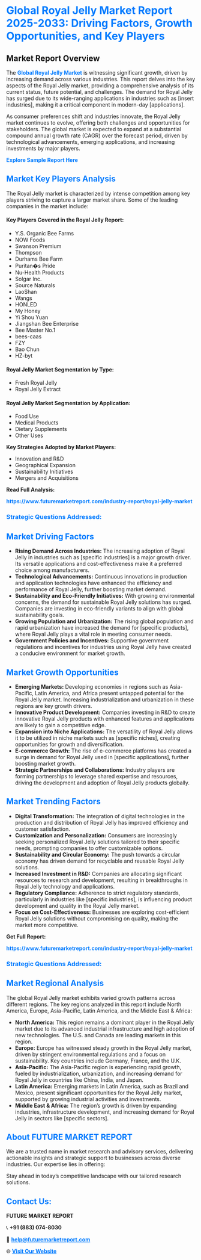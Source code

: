 <h1 style="color: #007BFF;">Global Royal Jelly Market Report 2025-2033: Driving Factors, Growth Opportunities, and Key Players</h1>

<section id="overview">
<h2>Market Report Overview</h2>
<p>The <a href="https://www.futuremarketreport.com/industry-report/royal-jelly-market" style="color: #007BFF; text-decoration: none;"><strong>Global Royal Jelly Market</strong></a> is witnessing significant growth, driven by increasing demand across various industries. This report delves into the key aspects of the Royal Jelly market, providing a comprehensive analysis of its current status, future potential, and challenges. The demand for Royal Jelly has surged due to its wide-ranging applications in industries such as [insert industries], making it a critical component in modern-day [applications].</p>
<p>As consumer preferences shift and industries innovate, the Royal Jelly market continues to evolve, offering both challenges and opportunities for stakeholders. The global market is expected to expand at a substantial compound annual growth rate (CAGR) over the forecast period, driven by technological advancements, emerging applications, and increasing investments by major players.</p>
</section>

<section id="overview">
<p><a href="https://www.futuremarketreport.com/request-sample/reportId=57054" style="color: #007BFF; text-decoration: none;"><strong>Explore Sample Report Here</strong></a></p>
</section>

<section id="key-players">
<h2 style="color: #007BFF;">Market Key Players Analysis</h2>
<p>The Royal Jelly market is characterized by intense competition among key players striving to capture a larger market share. Some of the leading companies in the market include:</p>
<h4>Key Players Covered in the Royal Jelly Report:</h4>
<ul><li>Y.S. Organic Bee Farms</li><li>NOW Foods</li><li>Swanson Premium</li><li>Thompson</li><li>Durhams Bee Farm</li><li>Puritan�s Pride</li><li>Nu-Health Products</li><li>Solgar Inc.</li><li>Source Naturals</li><li>LaoShan</li><li>Wangs</li><li>HONLED</li><li>My Honey</li><li>Yi Shou Yuan</li><li>Jiangshan Bee Enterprise</li><li>Bee Master No.1</li><li>bees-caas</li><li>FZY</li><li>Bao Chun</li><li>HZ-byt</li></ul>
<h4>Royal Jelly Market Segmentation by Type:</h4>
<ul><li>Fresh Royal Jelly</li><li>Royal Jelly Extract</li></ul>

<h4>Royal Jelly Market Segmentation by Application:</h4>
<ul><li>Food Use</li><li>Medical Products</li><li>Dietary Supplements</li><li>Other Uses</li></ul>
<p><strong>Key Strategies Adopted by Market Players:</strong></p>
<ul>
<li>Innovation and R&D</li>
<li>Geographical Expansion</li>
<li>Sustainability Initiatives</li>
<li>Mergers and Acquisitions</li>
</ul>
</section>

<section>
<p><strong>Read Full Analysis: </strong></p><a href="https://www.futuremarketreport.com/industry-report/royal-jelly-market" style="color: #007BFF; text-decoration: none;"><strong>https://www.futuremarketreport.com/industry-report/royal-jelly-market</strong></a>
<h3 style="color: #007BFF;">Strategic Questions Addressed:</h3>
</section>

<section id="driving-factors">
<h2 style="color: #007BFF;">Market Driving Factors</h2>
<ul>
<li><strong>Rising Demand Across Industries:</strong> The increasing adoption of Royal Jelly in industries such as [specific industries] is a major growth driver. Its versatile applications and cost-effectiveness make it a preferred choice among manufacturers.</li>
<li><strong>Technological Advancements:</strong> Continuous innovations in production and application technologies have enhanced the efficiency and performance of Royal Jelly, further boosting market demand.</li>
<li><strong>Sustainability and Eco-Friendly Initiatives:</strong> With growing environmental concerns, the demand for sustainable Royal Jelly solutions has surged. Companies are investing in eco-friendly variants to align with global sustainability goals.</li>
<li><strong>Growing Population and Urbanization:</strong> The rising global population and rapid urbanization have increased the demand for [specific products], where Royal Jelly plays a vital role in meeting consumer needs.</li>
<li><strong>Government Policies and Incentives:</strong> Supportive government regulations and incentives for industries using Royal Jelly have created a conducive environment for market growth.</li>
</ul>
</section>

<section id="growth-opportunities">
<h2 style="color: #007BFF;">Market Growth Opportunities</h2>
<ul>
<li><strong>Emerging Markets:</strong> Developing economies in regions such as Asia-Pacific, Latin America, and Africa present untapped potential for the Royal Jelly market. Increasing industrialization and urbanization in these regions are key growth drivers.</li>
<li><strong>Innovative Product Development:</strong> Companies investing in R&D to create innovative Royal Jelly products with enhanced features and applications are likely to gain a competitive edge.</li>
<li><strong>Expansion into Niche Applications:</strong> The versatility of Royal Jelly allows it to be utilized in niche markets such as [specific niches], creating opportunities for growth and diversification.</li>
<li><strong>E-commerce Growth:</strong> The rise of e-commerce platforms has created a surge in demand for Royal Jelly used in [specific applications], further boosting market growth.</li>
<li><strong>Strategic Partnerships and Collaborations:</strong> Industry players are forming partnerships to leverage shared expertise and resources, driving the development and adoption of Royal Jelly products globally.</li>
</ul>
</section>

<section id="trending-factors">
<h2 style="color: #007BFF;">Market Trending Factors</h2>
<ul>
<li><strong>Digital Transformation:</strong> The integration of digital technologies in the production and distribution of Royal Jelly has improved efficiency and customer satisfaction.</li>
<li><strong>Customization and Personalization:</strong> Consumers are increasingly seeking personalized Royal Jelly solutions tailored to their specific needs, prompting companies to offer customizable options.</li>
<li><strong>Sustainability and Circular Economy:</strong> The push towards a circular economy has driven demand for recyclable and reusable Royal Jelly solutions.</li>
<li><strong>Increased Investment in R&D:</strong> Companies are allocating significant resources to research and development, resulting in breakthroughs in Royal Jelly technology and applications.</li>
<li><strong>Regulatory Compliance:</strong> Adherence to strict regulatory standards, particularly in industries like [specific industries], is influencing product development and quality in the Royal Jelly market.</li>
<li><strong>Focus on Cost-Effectiveness:</strong> Businesses are exploring cost-efficient Royal Jelly solutions without compromising on quality, making the market more competitive.</li>
</ul>
</section>

<section>
<p><strong>Get Full Report: </strong></p><a href="https://www.futuremarketreport.com/industry-report/royal-jelly-market" style="color: #007BFF; text-decoration: none;"><strong>https://www.futuremarketreport.com/industry-report/royal-jelly-market</strong></a>
<h3 style="color: #007BFF;">Strategic Questions Addressed:</h3>
</section>


<section id="regional-analysis">
<h2 style="color: #007BFF;">Market Regional Analysis</h2>
<p>The global Royal Jelly market exhibits varied growth patterns across different regions. The key regions analyzed in this report include North America, Europe, Asia-Pacific, Latin America, and the Middle East & Africa:</p>
<ul>
<li><strong>North America:</strong> This region remains a dominant player in the Royal Jelly market due to its advanced industrial infrastructure and high adoption of new technologies. The U.S. and Canada are leading markets in this region.</li>
<li><strong>Europe:</strong> Europe has witnessed steady growth in the Royal Jelly market, driven by stringent environmental regulations and a focus on sustainability. Key countries include Germany, France, and the U.K.</li>
<li><strong>Asia-Pacific:</strong> The Asia-Pacific region is experiencing rapid growth, fueled by industrialization, urbanization, and increasing demand for Royal Jelly in countries like China, India, and Japan.</li>
<li><strong>Latin America:</strong> Emerging markets in Latin America, such as Brazil and Mexico, present significant opportunities for the Royal Jelly market, supported by growing industrial activities and investments.</li>
<li><strong>Middle East & Africa:</strong> The region’s growth is driven by expanding industries, infrastructure development, and increasing demand for Royal Jelly in sectors like [specific sectors].</li>
</ul>
</section>

<footer>
<h2 style="color: #007BFF;">About FUTURE MARKET REPORT</h2>
<p>We are a trusted name in market research and advisory services, delivering actionable insights and strategic support to businesses across diverse industries. Our expertise lies in offering:</p>

<p>Stay ahead in today’s competitive landscape with our tailored research solutions.</p>

<h2 style="color: #007BFF;">Contact Us:</h2>
<p><strong>FUTURE MARKET REPORT</strong></p>
<p>📞 <strong>+91 (883) 074-8030</strong></p>
<p>📧 <strong><a href="mailto:help@futuremarketreport.com" style="color: #007BFF;">help@futuremarketreport.com</a></strong></p>
<p>🌐 <strong><a href="https://www.futuremarketreport.com/" style="color: #007BFF;">Visit Our Website</a></strong></p>
</footer>